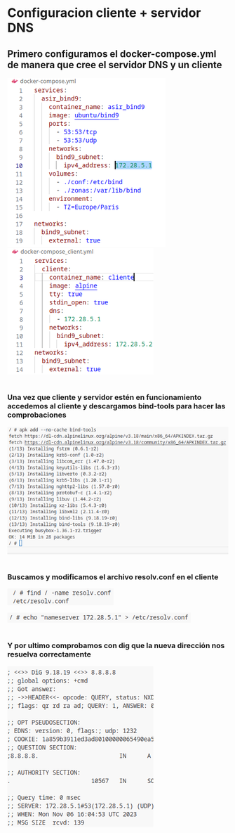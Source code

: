 # Configuracion cliente + servidor DNS

## Primero configuramos el docker-compose.yml de manera que cree el servidor DNS y un cliente

![Alt text](imagenes/c1.png)
![Alt text](imagenes/c1.2.png)
#
### Una vez que cliente y servidor estén en funcionamiento accedemos al cliente y descargamos bind-tools para hacer las comprobaciones

![Alt text](imagenes/c2.png)
#
### Buscamos y modificamos el archivo resolv.conf en el cliente

![Alt text](imagenes/c3.png)

![Alt text](imagenes/c4.png)
#
### Y por ultimo comprobamos con dig que la nueva dirección nos resuelva correctamente

![Alt text](imagenes/c5.png)
